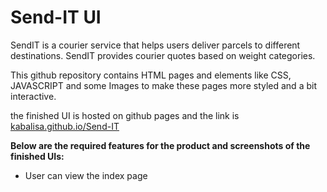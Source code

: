 # Send-IT UI
SendIT is a courier service that helps users deliver parcels to different destinations. SendIT
provides courier quotes based on weight categories.

This github repository contains HTML pages and elements like CSS, JAVASCRIPT and some Images to make these pages more styled and a bit interactive. 

the finished UI is hosted on github pages and the link is [kabalisa.github.io/Send-IT](https://kabalisa.github.io/Send-IT/)

**Below are the required features for the product and screenshots of the finished UIs:**
* User can view the index page
